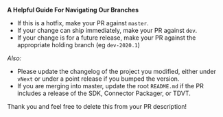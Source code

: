 **A Helpful Guide For Navigating Our Branches**

* If this is a hotfix, make your PR against `master`.
* If your change can ship immediately, make your PR against `dev`.
* If your change is for a future release, make your PR against the appropriate holding branch (eg `dev-2020.1`)

_Also:_
* Please update the changelog of the project you modified, either under `vNext` or under a point release if you bumped the version.
* If you are merging into master, update the root `README.md` if the PR includes a release of the SDK, Connector Packager, or TDVT.

Thank you and feel free to delete this from your PR description!
